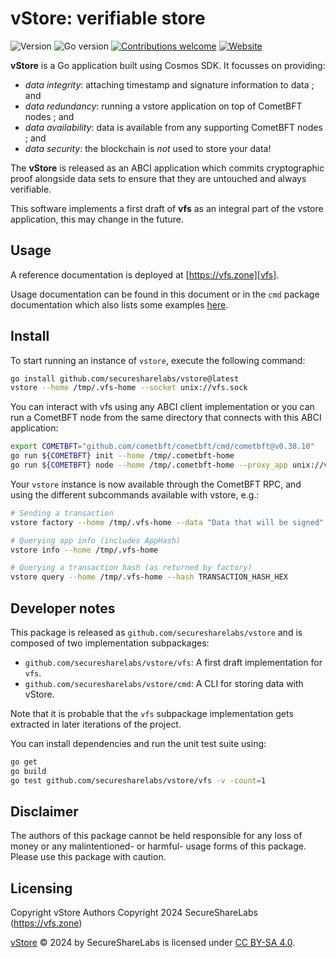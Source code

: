 # vStore: verifiable store

![Version](https://img.shields.io/github/v/tag/securesharelabs/vstore?label=version)
![Go version](https://img.shields.io/github/go-mod/go-version/securesharelabs/vstore)
[![Contributions welcome](https://img.shields.io/badge/contributions-welcome-brightgreen.svg?style=flat)][issues]
[![Website](https://img.shields.io/badge/https://-vfs.zone-blue)][vfs]

**vStore** is a Go application built using Cosmos SDK. It focusses on providing:

- *data integrity*: attaching timestamp and signature information to data ; and
- *data redundancy*: running a vstore application on top of CometBFT nodes ; and
- *data availability*: data is available from any supporting CometBFT nodes ; and
- *data security*: the blockchain is *not* used to store your data!

The **vStore** is released as an ABCI application which commits cryptographic proof
alongside data sets to ensure that they are untouched and always verifiable.

This software implements a first draft of **vfs** as an integral part of the vstore
application, this may change in the future.

## Usage

A reference documentation is deployed at [https://vfs.zone][vfs].

Usage documentation can be found in this document or in the `cmd` package documentation
which also lists some examples [here][usage].

## Install

To start running an instance of `vstore`, execute the following command:

```bash
go install github.com/securesharelabs/vstore@latest
vstore --home /tmp/.vfs-home --socket unix://vfs.sock
```

You can interact with vfs using any ABCI client implementation or you can run
a CometBFT node from the same directory that connects with this ABCI application:

```bash
export COMETBFT="github.com/cometbft/cometbft/cmd/cometbft@v0.38.10"
go run ${COMETBFT} init --home /tmp/.cometbft-home
go run ${COMETBFT} node --home /tmp/.cometbft-home --proxy_app unix://vfs.sock
```

Your `vstore` instance is now available through the CometBFT RPC, and using the
different subcommands available with vstore, e.g.:

```bash
# Sending a transaction
vstore factory --home /tmp/.vfs-home --data "Data that will be signed" --commit

# Querying app info (includes AppHash)
vstore info --home /tmp/.vfs-home

# Querying a transaction hash (as returned by factory)
vstore query --home /tmp/.vfs-home --hash TRANSACTION_HASH_HEX
```

## Developer notes

This package is released as `github.com/securesharelabs/vstore` and is composed
of two implementation subpackages:

- `github.com/securesharelabs/vstore/vfs`: A first draft implementation for `vfs`.
- `github.com/securesharelabs/vstore/cmd`: A CLI for storing data with vStore.

Note that it is probable that the `vfs` subpackage implementation gets extracted
in later iterations of the project.

You can install dependencies and run the unit test suite using:

```bash
go get
go build
go test github.com/securesharelabs/vstore/vfs -v -count=1
```

## Disclaimer

The authors of this package cannot be held responsible for any loss of money or
any malintentioned- or harmful- usage forms of this package. Please use this
package with caution.

## Licensing

Copyright vStore Authors
Copyright 2024 SecureShareLabs (https://vfs.zone)

[vStore][vfs] © 2024 by SecureShareLabs is licensed under [CC BY-SA 4.0][license-url].

[vfs]: https://vfs.zone
[usage]: https://vfs.zone/pkg/github.com/securesharelabs/vstore/cmd/
[issues]: https://github.com/securesharelabs/vstore/issues
[license-url]: https://creativecommons.org/licenses/by-sa/4.0/
